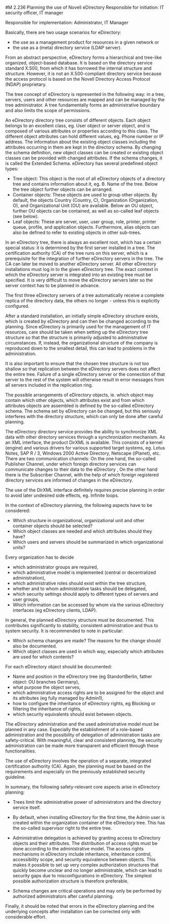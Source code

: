 #M 2.236 Planning the use of Novell eDirectory
Responsible for initiation: IT security officer, IT manager

Responsible for implementation: Administrator, IT Manager

Basically, there are two usage scenarios for eDirectory:

* the use as a management product for resources in a given network or
* the use as a (meta) directory service (LDAP server).


From an abstract perspective, eDirectory forms a hierarchical and tree-like organized, object-based database. It is based on the directory service standard X.500, from which it has borrowed the internal structure and structure. However, it is not an X.500-compliant directory service because the access protocol is based on the Novell Directory Access Protocol (NDAP) proprietary.

The tree concept of eDirectory is represented in the following way: in a tree, servers, users and other resources are mapped and can be managed by the tree administrator. A tree fundamentally forms an administrative boundary and also limits the scope of permissions.

An eDirectory directory tree consists of different objects. Each object belongs to an excellent class, eg. User object or server object, and is composed of various attributes or properties according to this class. The different object attributes can hold different values, eg. Phone number or IP address. The information about the existing object classes including the attributes occurring in them are kept in the directory schema. By changing the schema definition, new object classes can be created or existing object classes can be provided with changed attributes. If the schema changes, it is called the Extended Schema. eDirectory has several predefined object types:

* Tree object: This object is the root of all eDirectory objects of a directory tree and contains information about it, eg. B. Name of the tree. Below the tree object further objects can be arranged.
* Container objects: These objects are used to group other objects. By default, the objects Country (Country, C), Organization (Organization, O), and Organizational Unit (OU) are available. Below an OU object, further OU objects can be contained, as well as so-called leaf objects (see below).
* Leaf objects: These are server, user, user group, role, printer, printer queue, profile, and application objects. Furthermore, alias objects can also be defined to refer to existing objects in other sub-trees.




In an eDirectory tree, there is always an excellent root, which has a certain special status: it is determined by the first server installed in a tree. The certification authority (CA) of the tree runs on this server, which is a prerequisite for the integration of further eDirectory servers in the tree. The CA can later be moved to another eDirectory server. All other eDirectory installations must log in to the given eDirectory tree. The exact context in which the eDirectory server is integrated into an existing tree must be specified. It is very difficult to move the eDirectory servers later so the server context has to be planned in advance.

The first three eDirectory servers of a tree automatically receive a complete replica of the directory data, the others no longer - unless this is explicitly configured.

After a standard installation, an initially simple eDirectory structure exists, which is created by eDirectory and can then be changed according to the planning. Since eDirectory is primarily used for the management of IT resources, care should be taken when setting up the eDirectory tree structure so that the structure is primarily adjusted to administrative circumstances. If, instead, the organizational structure of the company is reproduced down to the smallest detail, this can lead to problems in the administration.

It is also important to ensure that the chosen tree structure is not too shallow so that replication between the eDirectory servers does not affect the entire tree. Failure of a single eDirectory server or the connection of that server to the rest of the system will otherwise result in error messages from all servers included in the replication ring.

The possible arrangements of eDirectory objects, ie. which object may contain which other objects, which attributes exist and from which attributes objects are assembled is defined by the so-called eDirectory schema. The schema set by eDirectory can be changed, but this seriously interferes with the directory structure, which can only be done after careful planning.

The eDirectory directory service provides the ability to synchronize XML data with other directory services through a synchronization mechanism. As an XML interface, the product DirXML is available. This consists of a kernel (engine) and various drivers for various supported target systems, eg. Lotus Notes, SAP R / 3, Windows 2000 Active Directory, Netscape (iPlanet), etc. There are two communication channels: On the one hand, the so-called Publisher Channel, under which foreign directory services can communicate changes to their data to the eDirectory , On the other hand there is the Subscriber Channel, with the help of which foreign registered directory services are informed of changes in the eDirectory.



The use of the DirXML interface definitely requires precise planning in order to avoid later undesired side effects, eg. Infinite loops.

In the context of eDirectory planning, the following aspects have to be considered:

* Which structure in organizational, organizational unit and other container objects should be selected?
* Which object classes are needed and which attributes should they have?
* Which users and servers should be summarized in which organizational units?


Every organization has to decide

* which administrator groups are required,
* which administrative model is implemented (central or decentralized administration),
* which administrative roles should exist within the tree structure,
* whether and to whom administrative tasks should be delegated,
* which security settings should apply to different types of servers and user groups,
* Which information can be accessed by whom via the various eDirectory interfaces (eg eDirectory clients, LDAP).


In general, the planned eDirectory structure must be documented. This contributes significantly to stability, consistent administration and thus to system security. It is recommended to note in particular:

* Which schema changes are made? The reasons for the change should also be documented.
* Which object classes are used in which way, especially which attributes are used for which contents?


For each eDirectory object should be documented:

* Name and position in the eDirectory tree (eg StandortBerlin, father object: OU branches Germany),
* what purpose the object serves,
* which administrative access rights are to be assigned for the object and its attributes (eg fully managed by Admin1),
* how to configure the inheritance of eDirectory rights, eg Blocking or filtering the inheritance of rights,
* which security equivalents should exist between objects.


The eDirectory administration and the used administrative model must be planned in any case. Especially the establishment of a role-based administration and the possibility of delegation of administration tasks are safety-critical. With meaningful, clear and consistent planning, the security administration can be made more transparent and efficient through these functionalities.

The use of eDirectory involves the operation of a separate, integrated certification authority (CA). Again, the planning must be based on the requirements and especially on the previously established security guideline.

In summary, the following safety-relevant core aspects arise in eDirectory planning:

* Trees limit the administrative power of administrators and the directory service itself.
* By default, when installing eDirectory for the first time, the Admin user is created within the organization container of the eDirectory tree. This has the so-called supervisor right to the entire tree.


* Administrative delegation is achieved by granting access to eDirectory objects and their attributes. The distribution of access rights must be done according to the administrative model. The access rights mechanisms in eDirectory include inheritance, inheritance control, accessibility scope, and security equivalence between objects. This makes it possible to set up very complex authorization structures that quickly become unclear and no longer administrable, which can lead to security gaps due to misconfigurations in eDirectory. The simplest possible authorization structure is therefore preferable.
* Schema changes are critical operations and may only be performed by authorized administrators after careful planning.


Finally, it should be noted that errors in the eDirectory planning and the underlying concepts after installation can be corrected only with considerable effort.



